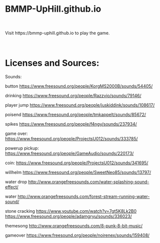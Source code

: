 # BMMP-UpHill.github.io

<br>
<br>
Visit https://bmmp-uphill.github.io to play the game.
<br>
<br>
<br>

# Licenses and Sources:

Sounds:

button
https://www.freesound.org/people/KorgMS2000B/sounds/54405/

drinking
https://www.freesound.org/people/Razzvio/sounds/79146/

player jump
https://www.freesound.org/people/juskiddink/sounds/108617/

poisend
https://www.freesound.org/people/tmkappelt/sounds/85672/

spikes
https://www.freesound.org/people/f4ngy/sounds/237934/

game over:
https://www.freesound.org/people/ProjectsU012/sounds/333785/

powerup pickup:
https://www.freesound.org/people/GameAudio/sounds/220173/

coin:
https://www.freesound.org/people/ProjectsU012/sounds/341695/

willhelm
https://www.freesound.org/people/SweetNeo85/sounds/13797/

water drop
http://www.orangefreesounds.com/water-splashing-sound-effect/

water
http://www.orangefreesounds.com/forest-stream-running-water-sound/

stone cracking
https://www.youtube.com/watch?v=7gt5K8Lk2B0
https://www.freesound.org/people/adamgryu/sounds/336023/

themesong
http://www.orangefreesounds.com/8-punk-8-bit-music/

gameover
https://www.freesound.org/people/noirenex/sounds/159408/
